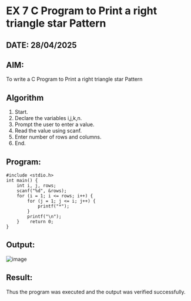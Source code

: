 # EX 7 C Program to Print a right triangle star Pattern
## DATE: 28/04/2025
## AIM:
To write a C Program to Print a right triangle star Pattern

## Algorithm
1. Start. 
2. Declare the variables i,j,k,n. 
3. Prompt the user to enter a value. 
4. Read the value using scanf. 
5. Enter number of rows and columns. 
6. End.
   
## Program:
```
#include <stdio.h> 
int main() { 
    int i, j, rows; 
    scanf("%d", &rows); 
    for (i = 1; i <= rows; i++) { 
        for (j = 1; j <= i; j++) { 
            printf("*"); 
        } 
        printf("\n"); 
    }    return 0; 
}
```

## Output:
![image](https://github.com/user-attachments/assets/4ffefb45-dad3-46d6-b1a1-89c5d54366a4)



## Result:
Thus the program was executed and the output was verified successfully.
